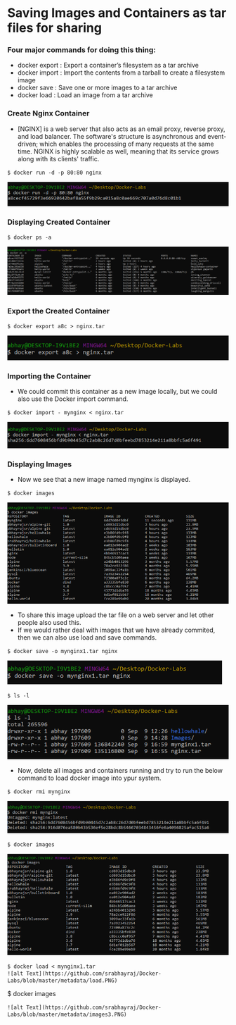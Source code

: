 # Saving Images and Containers as tar files for sharing

### Four major commands for doing this thing:
  * docker export : Export a container’s filesystem as a tar archive
  * docker import : Import the contents from a tarball to create a filesystem image
  * docker save : Save one or more images to a tar archive
  * docker load : Load an image from a tar archive

### Create Nginx Container

  * [NGINX] is a web server that also acts as an email proxy, reverse proxy, and load balancer. The software's structure is asynchronous and event-driven; which enables the processing of many requests at the same time. NGINX is highly scalable as well, meaning that its service grows along with its clients' traffic.
```
$ docker run -d -p 80:80 nginx
```
![alt Text](https://github.com/srabhayraj/Docker-Labs/blob/master/metadata/create.PNG)

### Displaying Created Container
```
$ docker ps -a
```
![alt Text](https://github.com/srabhayraj/Docker-Labs/blob/master/metadata/ps-a.PNG)

### Export the Created Container
```
$ docker export a8c > nginx.tar
```
![alt Text](https://github.com/srabhayraj/Docker-Labs/blob/master/metadata/export.PNG)

### Importing the Container

 * We could commit this container as a new image locally, but we could also use the Docker import command.
```
$ docker import - mynginx < nginx.tar
```
![alt Text](https://github.com/srabhayraj/Docker-Labs/blob/master/metadata/import.PNG)

### Displaying Images
 
  * Now we see that a new image named mynginx is displayed.
```
$ docker images
```
![alt Text](https://github.com/srabhayraj/Docker-Labs/blob/master/metadata/images.PNG)

 * To share this image upload the tar file on a web server and let other people also used this.
 * If we would rather deal with images that we have already commited, then we can also use load and save commands.
```
$ docker save -o mynginx1.tar nginx
```
![alt Text](https://github.com/srabhayraj/Docker-Labs/blob/master/metadata/save.PNG)

```
$ ls -l
```
![alt Text](https://github.com/srabhayraj/Docker-Labs/blob/master/metadata/ls-l.PNG)

 * Now, delete all images and containers running and try to run the below command to load docker image into ypur system.
```
$ docker rmi mynginx
```
![alt Text](https://github.com/srabhayraj/Docker-Labs/blob/master/metadata/rmi.PNG)

```
$ docker images
```
![alt Text](https://github.com/srabhayraj/Docker-Labs/blob/master/metadata/images2.PNG)

```
$ docker load < mynginx1.tar
![alt Text](https://github.com/srabhayraj/Docker-Labs/blob/master/metadata/load.PNG)

```
$ docker images
```
![alt Text](https://github.com/srabhayraj/Docker-Labs/blob/master/metadata/images3.PNG)














